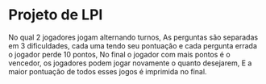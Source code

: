 # Projeto de LPI 
No qual 2 jogadores jogam alternando turnos,
As perguntas são separadas em 3 dificuldades, cada uma tendo seu pontuação e cada pergunta errada o jogador perde 10 pontos,
No final o jogador com mais pontos é o vencedor, os jogadores podem jogar novamente o quanto desejarem, 
E a maior pontuação de todos esses jogos é imprimida no final.
